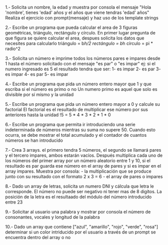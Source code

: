1.- Solicita un nombre, la edad y muestra por consola el mensaje "Hola 'nombre', tienes 'edad' años y el años que viene tendras 'edad' años"
    Realiza el ejercicio con prompt(mensaje) y haz uso de los template strings

2.- Escribe un programa que pueda calcular el area de 3 figuras geométricas, triángulo, rectángulo y círculo. En primer lugar pregunta de que figura se quiere calcular el area, despues solicita los datos que necesites para calcularlo
    triángulo = b*h/2
    rectángulo = b*h
    círculo = pi * radio^2

3.- Solicita un número e imprime todos los números pares e impares desde 1 hasta el número solicitado con el mensaje "es par" o "es impar"
    ej: si el numero ingresado es 5 el resultado tendra que ser:
        1- es impar
        2- es par
        3- es impar
        4- es par
        5- es impar

4.- Escribe un programa que pida un número entero mayor que 1 y que escriba si el número es primo o no
    Un numero primo es aquel que solo es divisible por sí mísmo y la unidad

5.- Escribe un programa que pida un número entero mayor a 0 y calcule su factorial
    El factorial es el resultado de multiplicar ese número por sus anteriores hasta la unidad
        !5 = 5 * 4 * 3 * 2 * 1 * 0

6.- Escribe un programa que permita ir introduciendo una serie indeterminada de números mientras su suma no supere 50. Cuando esto ocurra, se debe mostrar el total acumulado y el contador de cuantos números se han introducido

7.- Crea 3 arrays. el primero tendra 5 números, el segundo se llamará pares y el tercero impares, ambos estarán vacíos. Después multiplica cada uno de los números del primer array por un número aleatorio entre 1 y 10, si el resultado es par guarda ese número en el array de pares y si es impar en el array impares. Muestra por consola:
    - la multiplicación que se produce junto con su resultado con el formato 2 x 3 = 6
    - el array de pares o impares

8.- Dado un array de letras, solicita un numero DNI y cálcula que letra le corresponde. El número no puede ser negativo ni tener mas de 8 digítos. La posición de la letra es el resultaado del módulo del número introducido entre 23

9.- Solicitar al usuario una palabra y mostrar por consola el número de consonantes, vocales y longitud de la palabra

10.- Dado un array que contiene ["azul", "amarillo", "rojo", "verde", "rosa"] determinar si un color intriducido por el usuario a través de un prompt se encuentra dentro del array o no
